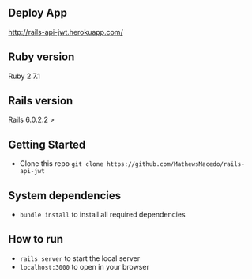 ## Deploy App
http://rails-api-jwt.herokuapp.com/


## Ruby version

  Ruby 2.7.1
  
## Rails version

  Rails 6.0.2.2 > 
  
## Getting Started

* Clone this repo ```git clone https://github.com/MathewsMacedo/rails-api-jwt```

## System dependencies

* ```bundle install``` to install all required dependencies

## How to run 

* ```rails server``` to start the local server
* ```localhost:3000``` to open  in your browser 

